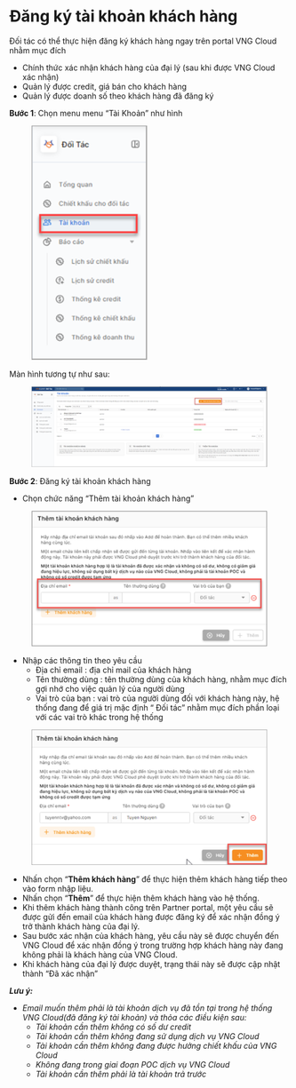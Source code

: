 # Đăng ký tài khoản khách hàng

Đối tác có thể thực hiện đăng ký khách hàng ngay trên portal VNG Cloud nhằm mục đích

* Chính thức xác nhận khách hàng của đại lý (sau khi được VNG Cloud xác nhận)
* Quản lý được credit, giá bán cho khách hàng
* Quản lý được doanh số theo khách hàng đã đăng ký

**Bước 1**: Chọn menu menu “Tài Khoản” như hình
<figure><img src="../../Vietnamese/.gitbook/assets/Parner_1.png" alt=""><figcaption></figcaption></figure>

Màn hình tương tự như sau:

<figure><img src="../../Vietnamese/.gitbook/assets/Parner_2.png" alt=""><figcaption></figcaption></figure> 

**Bước 2**: Đăng ký tài khoản khách hàng

* Chọn chức năng “Thêm tài khoản khách hàng”

<figure><img src="../../Vietnamese/.gitbook/assets/Parner_3.png" alt=""><figcaption></figcaption></figure> 

* Nhập các thông tin theo yêu cầu
  * Địa chỉ email : địa chỉ mail của khách hàng
  * Tên thường dùng : tên thường dùng của khách hàng, nhằm mục đích gợi nhớ cho việc quản lý của người dùng
  * Vai trò của bạn : vai trò của người dùng đối với khách hàng này, hệ thống đang để giá trị mặc định “ Đối tác” nhằm mục đích phần loại với các vai trò khác trong hệ thống

<figure><img src="../../Vietnamese/.gitbook/assets/Parner_4.png" alt=""><figcaption></figcaption></figure> 

* Nhấn chọn “**Thêm khách hàng**” để thực hiện thêm khách hàng tiếp theo vào form nhập liệu.
* Nhấn chọn “**Thêm**” để thực hiện thêm khách hàng vào hệ thống.
* Khi thêm khách hàng thành công trên Partner portal, một yêu cầu sẽ được gửi đến email của khách hàng được đăng ký để xác nhận đồng ý trở thành khách hàng của đại lý.
* Sau bước xác nhận của khách hàng, yêu cầu này sẽ được chuyển đến VNG Cloud để xác nhận đồng ý trong trường hợp khách hàng này đang không phải là khách hàng của VNG Cloud.
* Khi khách hàng của đại lý được duyệt, trạng thái này sẽ được cập nhật thành “Đã xác nhận”

_**Lưu ý:**_

* _Email muốn thêm phải là tài khoản dịch vụ đã tồn tại trong hệ thống VNG Cloud(đã đăng ký tài khoản) và thỏa các điều kiện sau:_
  * _Tài khoản cần thêm không có số dư credit_
  * _Tài khoản cần thêm không đang sử dụng dịch vụ VNG Cloud_
  * _Tài khoản cần thêm không đang được hưởng chiết khấu của VNG Cloud_
  * _Không đang trong giai đoạn POC dịch vụ VNG Cloud_
  * _Tài khoản cần thêm phải là tài khoản trả trước_


